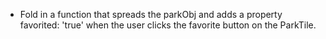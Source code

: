 - Fold in a function that spreads the parkObj and adds a property favorited: 'true' when the user clicks the favorite button on the ParkTile.
